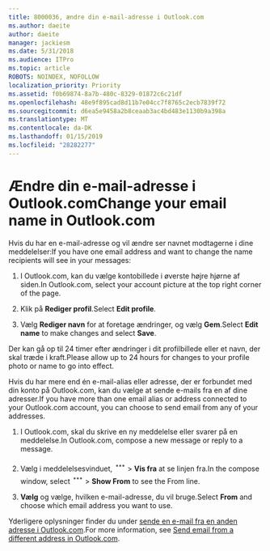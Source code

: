 ```yaml
---
title: 8000036, ændre din e-mail-adresse i Outlook.com
ms.author: daeite
author: daeite
manager: jackiesm
ms.date: 5/31/2018
ms.audience: ITPro
ms.topic: article
ROBOTS: NOINDEX, NOFOLLOW
localization_priority: Priority
ms.assetid: f0b69874-8a7b-480c-8329-01872c6c21df
ms.openlocfilehash: 48e9f895cad8d11b7e04cc7f8765c2ecb7839f72
ms.sourcegitcommit: d6ea5e9458a2b8ceaab3ac4bd483e1130b9a398a
ms.translationtype: MT
ms.contentlocale: da-DK
ms.lasthandoff: 01/15/2019
ms.locfileid: "28282277"
---
```

# <a name="change-your-email-name-in-outlookcom"></a><span data-ttu-id="4beb0-102">Ændre din e-mail-adresse i Outlook.com</span><span class="sxs-lookup"><span data-stu-id="4beb0-102">Change your email name in Outlook.com</span></span>

<span data-ttu-id="4beb0-103">Hvis du har en e-mail-adresse og vil ændre ser navnet modtagerne i dine meddelelser:</span><span class="sxs-lookup"><span data-stu-id="4beb0-103">If you have one email address and want to change the name recipients will see in your messages:</span></span>
  
1. <span data-ttu-id="4beb0-104">I Outlook.com, kan du vælge kontobillede i øverste højre hjørne af siden.</span><span class="sxs-lookup"><span data-stu-id="4beb0-104">In Outlook.com, select your account picture at the top right corner of the page.</span></span>
    
2. <span data-ttu-id="4beb0-105">Klik på **Rediger profil**.</span><span class="sxs-lookup"><span data-stu-id="4beb0-105">Select **Edit profile**.</span></span> 
    
3. <span data-ttu-id="4beb0-106">Vælg **Rediger navn** for at foretage ændringer, og vælg **Gem**.</span><span class="sxs-lookup"><span data-stu-id="4beb0-106">Select **Edit name** to make changes and select **Save**.</span></span> 
    
<span data-ttu-id="4beb0-107">Der kan gå op til 24 timer efter ændringer i dit profilbillede eller et navn, der skal træde i kraft.</span><span class="sxs-lookup"><span data-stu-id="4beb0-107">Please allow up to 24 hours for changes to your profile photo or name to go into effect.</span></span>
  
<span data-ttu-id="4beb0-108">Hvis du har mere end én e-mail-alias eller adresse, der er forbundet med din konto på Outlook.com, kan du vælge at sende e-mails fra en af dine adresser.</span><span class="sxs-lookup"><span data-stu-id="4beb0-108">If you have more than one email alias or address connected to your Outlook.com account, you can choose to send email from any of your addresses.</span></span>
  
1. <span data-ttu-id="4beb0-109">I Outlook.com, skal du skrive en ny meddelelse eller svarer på en meddelelse.</span><span class="sxs-lookup"><span data-stu-id="4beb0-109">In Outlook.com, compose a new message or reply to a message.</span></span>
    
2. <span data-ttu-id="4beb0-p101">Vælg i meddelelsesvinduet, ![af flere handlinger gruppeikon. ](media/b97ea7cd-eeb0-49c5-a564-7ca2d2e33909.png) \> **Vis fra** at se linjen fra.</span><span class="sxs-lookup"><span data-stu-id="4beb0-p101">In the compose window, select ![The More group actions icon.](media/b97ea7cd-eeb0-49c5-a564-7ca2d2e33909.png) \> **Show From** to see the From line.</span></span> 
    
3. <span data-ttu-id="4beb0-112">**Vælg** og vælge, hvilken e-mail-adresse, du vil bruge.</span><span class="sxs-lookup"><span data-stu-id="4beb0-112">Select **From** and choose which email address you want to use.</span></span> 
    
<span data-ttu-id="4beb0-113">Yderligere oplysninger finder du under [sende en e-mail fra en anden adresse i Outlook.com](https://go.microsoft.com/fwlink/p/?linkid=2001701&amp;clcid=0x409).</span><span class="sxs-lookup"><span data-stu-id="4beb0-113">For more information, see [Send email from a different address in Outlook.com](https://go.microsoft.com/fwlink/p/?linkid=2001701&amp;clcid=0x409).</span></span>
  

